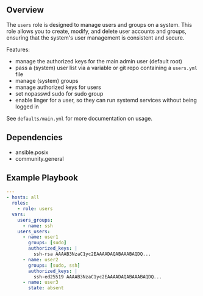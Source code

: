 ## Overview

The `users` role is designed to manage users and groups on a system. This role allows you to create, modify, and delete user accounts and groups, ensuring that the system's user management is consistent and secure.

Features:
- manage the authorized keys for the main admin user (default root)
- pass a (system) user list via a variable or git repo containing a `users.yml` file
- manage (system) groups
- manage authorized keys for users
- set nopasswd sudo for sudo group
- enable linger for a user, so they can run systemd services without being logged in

See `defaults/main.yml` for more documentation on usage.

## Dependencies

- ansible.posix
- community.general

## Example Playbook

```yaml
---
- hosts: all
  roles:
    - role: users
  vars:
    users_groups:
      - name: ssh
    users_users:
      - name: user1
        groups: [sudo]
        authorized_keys: |
          ssh-rsa AAAAB3NzaC1yc2EAAAADAQABAAABAQDQ...
      - name: user2
        groups: [sudo, ssh]
        authorized_keys: |
          ssh-ed25519 AAAAB3NzaC1yc2EAAAADAQABAAABAQDQ...
      - name: user3
        state: absent
```